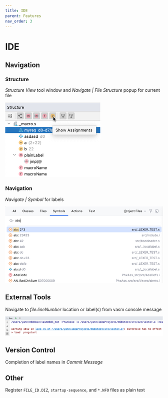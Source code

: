 ```yaml
---
title: IDE
parent: Features
nav_order: 3
---
```


# IDE

## Navigation

### Structure

*Structure View* tool window and *Navigate \| File Structure* popup for current file

![Structure tool window](../assets/ide/structure_toolwindow.png)

### Navigation

*Navigate \| Symbol* for labels

![Label hover](../assets/ide/goto_symbol.png)

## External Tools

Navigate to _file:lineNumber_ location or label(s) from vasm console message
                     
![vasm navigation](../assets/ide/vasm_navigation.png)

## Version Control

Completion of label names in _Commit Message_

## Other

Register `FILE_ID.DIZ`, `startup-sequence`, and `*.NFO` files as plain text

